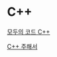 # C++

<a href="https://modoocode.com/" target="_blank">모두의 코드 C++</a>

<a href="https://c-annotationskr.sourceforge.io/" target="_blank">C++ 주해서</a>
